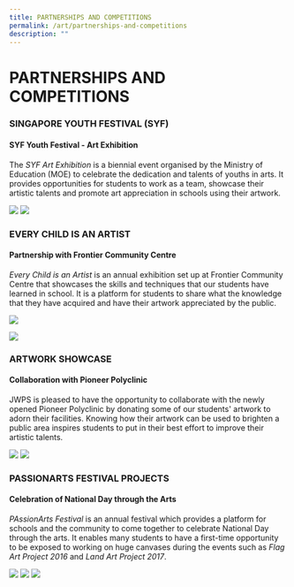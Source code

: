 ```yaml
---
title: PARTNERSHIPS AND COMPETITIONS
permalink: /art/partnerships-and-competitions
description: ""
---
```

# PARTNERSHIPS AND COMPETITIONS

### SINGAPORE YOUTH FESTIVAL (SYF)
#### **SYF Youth Festival - Art Exhibition**  

The _SYF Art Exhibition_ is a biennial event organised by the Ministry of Education (MOE) to celebrate the dedication and talents of youths in arts. It provides opportunities for students to work as a team, showcase their artistic talents and promote art appreciation in schools using their artwork.

![](/images/JWPS%20LEARNING%20EXPERIENCE/PAM/Art/Singapore%20Youth%20Festival%20(1).png)
![](/images/JWPS%20LEARNING%20EXPERIENCE/PAM/Art/Singapore%20Youth%20Festival%20(2).png)

### EVERY CHILD IS AN ARTIST
#### **Partnership with Frontier Community Centre**

_Every Child is an Artist_ is an annual exhibition set up at Frontier Community Centre that showcases the skills and techniques that our students have learned in school. It is a platform for students to share what the knowledge that they have acquired and have their artwork appreciated by the public.

![](/images/JWPS%20LEARNING%20EXPERIENCE/PAM/Art/Every%20Child%20is%20an%20Artist%20(1).png)

![](/images/JWPS%20LEARNING%20EXPERIENCE/PAM/Art/Every%20Child%20is%20an%20Artist%20(2).png)

### ARTWORK SHOWCASE
#### **Collaboration with Pioneer Polyclinic**

JWPS is pleased to have the opportunity to collaborate with the newly opened Pioneer Polyclinic by donating some of our students' artwork to adorn their facilities. Knowing how their artwork can be used to brighten a public area inspires students to put in their best effort to improve their artistic talents.

![](/images/JWPS%20LEARNING%20EXPERIENCE/PAM/Art/Pioneer%20Polyclinic%20(1).png)
![](/images/JWPS%20LEARNING%20EXPERIENCE/PAM/Art/Pioneer%20Polyclinic%20(2).png)



### PASSIONARTS FESTIVAL PROJECTS
#### **Celebration of National Day through the Arts**

_PAssionArts Festival_ is an annual festival which provides a platform for schools and the community to come together to celebrate National Day through the arts. It enables many students to have a first-time opportunity to be exposed to working on huge canvases during the events such as _Flag Art Project 2016_ and _Land Art Project 2017_.

![](/images/JWPS%20LEARNING%20EXPERIENCE/PAM/Art/PAssionArts%20Festival%20Projects%20(1).png)
![](/images/JWPS%20LEARNING%20EXPERIENCE/PAM/Art/PAssionArts%20Festival%20Projects%20(2).png)
![](/images/JWPS%20LEARNING%20EXPERIENCE/PAM/Art/PAssionArts%20Festival%20Projects%20(3).png)
